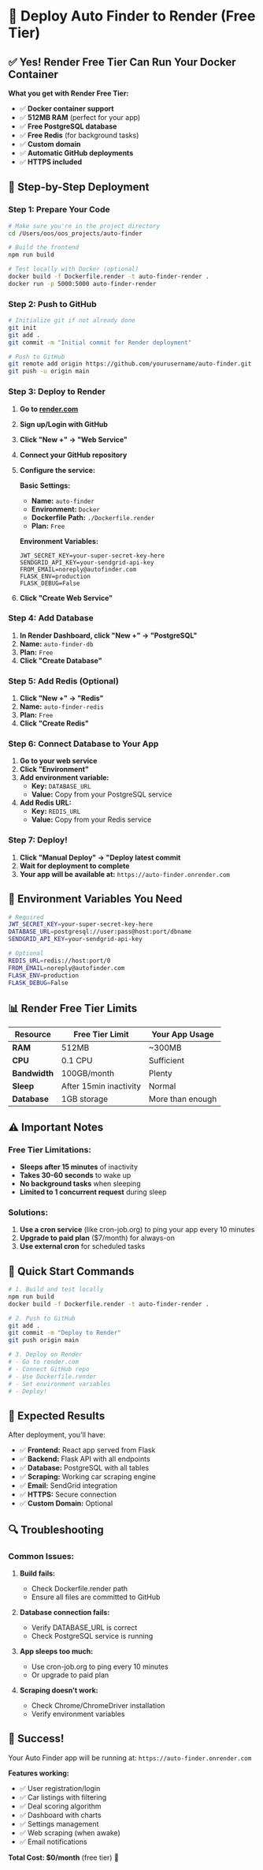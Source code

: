 # 🚀 Deploy Auto Finder to Render (Free Tier)

## ✅ **Yes! Render Free Tier Can Run Your Docker Container**

**What you get with Render Free Tier:**
- ✅ **Docker container support**
- ✅ **512MB RAM** (perfect for your app)
- ✅ **Free PostgreSQL database**
- ✅ **Free Redis** (for background tasks)
- ✅ **Custom domain**
- ✅ **Automatic GitHub deployments**
- ✅ **HTTPS included**

## 🚀 **Step-by-Step Deployment**

### **Step 1: Prepare Your Code**

```bash
# Make sure you're in the project directory
cd /Users/oos/oos_projects/auto-finder

# Build the frontend
npm run build

# Test locally with Docker (optional)
docker build -f Dockerfile.render -t auto-finder-render .
docker run -p 5000:5000 auto-finder-render
```

### **Step 2: Push to GitHub**

```bash
# Initialize git if not already done
git init
git add .
git commit -m "Initial commit for Render deployment"

# Push to GitHub
git remote add origin https://github.com/yourusername/auto-finder.git
git push -u origin main
```

### **Step 3: Deploy to Render**

1. **Go to [render.com](https://render.com)**
2. **Sign up/Login with GitHub**
3. **Click "New +" → "Web Service"**
4. **Connect your GitHub repository**
5. **Configure the service:**

   **Basic Settings:**
   - **Name:** `auto-finder`
   - **Environment:** `Docker`
   - **Dockerfile Path:** `./Dockerfile.render`
   - **Plan:** `Free`

   **Environment Variables:**
   ```
   JWT_SECRET_KEY=your-super-secret-key-here
   SENDGRID_API_KEY=your-sendgrid-api-key
   FROM_EMAIL=noreply@autofinder.com
   FLASK_ENV=production
   FLASK_DEBUG=False
   ```

6. **Click "Create Web Service"**

### **Step 4: Add Database**

1. **In Render Dashboard, click "New +" → "PostgreSQL"**
2. **Name:** `auto-finder-db`
3. **Plan:** `Free`
4. **Click "Create Database"**

### **Step 5: Add Redis (Optional)**

1. **Click "New +" → "Redis"**
2. **Name:** `auto-finder-redis`
3. **Plan:** `Free`
4. **Click "Create Redis"**

### **Step 6: Connect Database to Your App**

1. **Go to your web service**
2. **Click "Environment"**
3. **Add environment variable:**
   - **Key:** `DATABASE_URL`
   - **Value:** Copy from your PostgreSQL service
4. **Add Redis URL:**
   - **Key:** `REDIS_URL`
   - **Value:** Copy from your Redis service

### **Step 7: Deploy!**

1. **Click "Manual Deploy" → "Deploy latest commit**
2. **Wait for deployment to complete**
3. **Your app will be available at:** `https://auto-finder.onrender.com`

## 🔧 **Environment Variables You Need**

```bash
# Required
JWT_SECRET_KEY=your-super-secret-key-here
DATABASE_URL=postgresql://user:pass@host:port/dbname
SENDGRID_API_KEY=your-sendgrid-api-key

# Optional
REDIS_URL=redis://host:port/0
FROM_EMAIL=noreply@autofinder.com
FLASK_ENV=production
FLASK_DEBUG=False
```

## 📊 **Render Free Tier Limits**

| Resource | Free Tier Limit | Your App Usage |
|----------|----------------|----------------|
| **RAM** | 512MB | ~300MB |
| **CPU** | 0.1 CPU | Sufficient |
| **Bandwidth** | 100GB/month | Plenty |
| **Sleep** | After 15min inactivity | Normal |
| **Database** | 1GB storage | More than enough |

## ⚠️ **Important Notes**

### **Free Tier Limitations:**
- **Sleeps after 15 minutes** of inactivity
- **Takes 30-60 seconds** to wake up
- **No background tasks** when sleeping
- **Limited to 1 concurrent request** during sleep

### **Solutions:**
1. **Use a cron service** (like cron-job.org) to ping your app every 10 minutes
2. **Upgrade to paid plan** ($7/month) for always-on
3. **Use external cron** for scheduled tasks

## 🚀 **Quick Start Commands**

```bash
# 1. Build and test locally
npm run build
docker build -f Dockerfile.render -t auto-finder-render .

# 2. Push to GitHub
git add .
git commit -m "Deploy to Render"
git push origin main

# 3. Deploy on Render
# - Go to render.com
# - Connect GitHub repo
# - Use Dockerfile.render
# - Set environment variables
# - Deploy!
```

## 🎯 **Expected Results**

After deployment, you'll have:
- ✅ **Frontend:** React app served from Flask
- ✅ **Backend:** Flask API with all endpoints
- ✅ **Database:** PostgreSQL with all tables
- ✅ **Scraping:** Working car scraping engine
- ✅ **Email:** SendGrid integration
- ✅ **HTTPS:** Secure connection
- ✅ **Custom Domain:** Optional

## 🔍 **Troubleshooting**

### **Common Issues:**

1. **Build fails:**
   - Check Dockerfile.render path
   - Ensure all files are committed to GitHub

2. **Database connection fails:**
   - Verify DATABASE_URL is correct
   - Check PostgreSQL service is running

3. **App sleeps too much:**
   - Use cron-job.org to ping every 10 minutes
   - Or upgrade to paid plan

4. **Scraping doesn't work:**
   - Check Chrome/ChromeDriver installation
   - Verify environment variables

## 🎉 **Success!**

Your Auto Finder app will be running at:
`https://auto-finder.onrender.com`

**Features working:**
- ✅ User registration/login
- ✅ Car listings with filtering
- ✅ Deal scoring algorithm
- ✅ Dashboard with charts
- ✅ Settings management
- ✅ Web scraping (when awake)
- ✅ Email notifications

**Total Cost: $0/month** (free tier) 🎉
